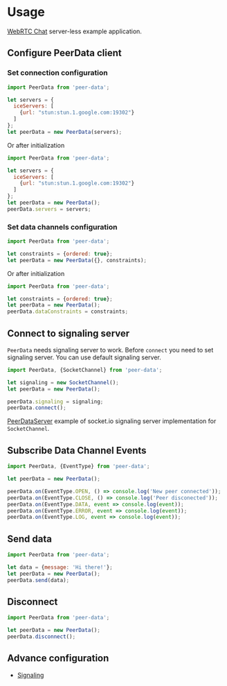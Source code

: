 # Usage

[WebRTC Chat](https://github.com/Vardius/webrtc-chat) server-less example application.

## Configure PeerData client

### Set connection configuration
```javascript
import PeerData from 'peer-data';

let servers = {
  iceServers: [
    {url: "stun:stun.1.google.com:19302"}
  ]
};
let peerData = new PeerData(servers);
```

Or after initialization

```javascript
import PeerData from 'peer-data';

let servers = {
  iceServers: [
    {url: "stun:stun.1.google.com:19302"}
  ]
};
let peerData = new PeerData();
peerData.servers = servers;
```

### Set data channels configuration
```javascript
import PeerData from 'peer-data';

let constraints = {ordered: true};
let peerData = new PeerData({}, constraints);
```

Or after initialization

```javascript
import PeerData from 'peer-data';

let constraints = {ordered: true};
let peerData = new PeerData();
peerData.dataConstraints = constraints;
```

## Connect to signaling server

`PeerData` needs signaling server to work.
Before `connect` you need to set signaling server.
You can use default signaling server.

```javascript
import PeerData, {SocketChannel} from 'peer-data';

let signaling = new SocketChannel();
let peerData = new PeerData();

peerData.signaling = signaling;
peerData.connect();
```

[PeerDataServer](https://github.com/Vardius/peer-data-server) example of socket.io signaling server implementation for `SocketChannel`. 

## Subscribe Data Channel Events
```javascript
import PeerData, {EventType} from 'peer-data';

let peerData = new PeerData();

peerData.on(EventType.OPEN, () => console.log('New peer connected'));
peerData.on(EventType.CLOSE, () => console.log('Peer disconected'));
peerData.on(EventType.DATA, event => console.log(event));
peerData.on(EventType.ERROR, event => console.log(event));
peerData.on(EventType.LOG, event => console.log(event));
```

## Send data
```javascript
import PeerData from 'peer-data';

let data = {message: 'Hi there!'};
let peerData = new PeerData();
peerData.send(data);
```

## Disconnect
```javascript
import PeerData from 'peer-data';

let peerData = new PeerData();
peerData.disconnect();
```

## Advance configuration
- [Signaling](signaling.md)
